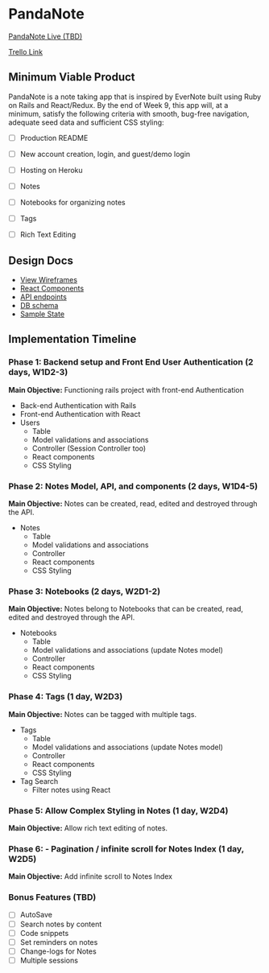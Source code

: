 # PandaNote
[PandaNote Live (TBD)][heroku]

[Trello Link][trello]

[heroku]: https://pandanote.herokuapp.com/
[trello]: https://trello.com/b/BcGDAmMQ/fullstack-project


## Minimum Viable Product
PandaNote is a note taking app that is inspired by EverNote built using Ruby on Rails and React/Redux. By the end of Week 9, this app will, at a minimum, satisfy the following criteria with smooth, bug-free navigation, adequate seed data and sufficient CSS styling:

- [ ] Production README
- [ ] New account creation, login, and guest/demo login
- [ ] Hosting on Heroku
- [ ] Notes
- [ ] Notebooks for organizing notes
- [ ] Tags
- [ ] Rich Text Editing


## Design Docs
* [View Wireframes][wireframes]
* [React Components][components]
* [API endpoints][api-endpoints]
* [DB schema][schema]
* [Sample State][sample-state]

[wireframes]: /wireframes
[components]: component-hierarchy.md
[sample-state]: sample-state.md
[api-endpoints]: api-endpoints.md
[schema]: schema.md


## Implementation Timeline

### Phase 1: Backend setup and Front End User Authentication (2 days, W1D2-3)

**Main Objective:** Functioning rails project with front-end Authentication
* Back-end Authentication with Rails
* Front-end Authentication with React
* Users
  * Table
  * Model validations and associations
  * Controller (Session Controller too)
  * React components
  * CSS Styling

### Phase 2: Notes Model, API, and components (2 days, W1D4-5)

**Main Objective:** Notes can be created, read, edited and destroyed through the API.
* Notes
  * Table
  * Model validations and associations
  * Controller
  * React components
  * CSS Styling

### Phase 3: Notebooks (2 days, W2D1-2)

**Main Objective:** Notes belong to Notebooks that can be created, read, edited and destroyed through the API.
* Notebooks
  * Table
  * Model validations and associations (update Notes model)
  * Controller
  * React components
  * CSS Styling

### Phase 4: Tags (1 day, W2D3)

**Main Objective:** Notes can be tagged with multiple tags.
* Tags
  * Table
  * Model validations and associations (update Notes model)
  * Controller
  * React components
  * CSS Styling
* Tag Search
  * Filter notes using React

### Phase 5: Allow Complex Styling in Notes (1 day, W2D4)

**Main Objective:** Allow rich text editing of notes.

### Phase 6: - Pagination / infinite scroll for Notes Index (1 day, W2D5)

**Main Objective:** Add infinite scroll to Notes Index

### Bonus Features (TBD)
- [ ] AutoSave
- [ ] Search notes by content
- [ ] Code snippets
- [ ] Set reminders on notes
- [ ] Change-logs for Notes
- [ ] Multiple sessions

